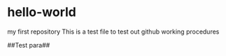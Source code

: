# hello-world
my first repository
This is a test file to test out github working procedures

##Test para##
